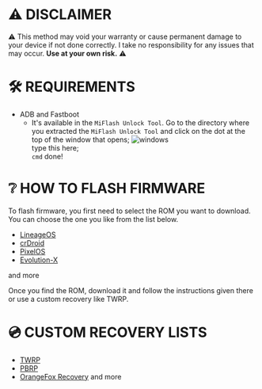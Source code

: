 # ⚠️ DISCLAIMER
⚠️ This method may void your warranty or cause permanent damage to your device if not done correctly. I take no responsibility for any issues that may occur. **Use at your own risk.** ⚠️

# 🛠️ REQUIREMENTS
- ADB and Fastboot
  - It's available in the `MiFlash Unlock Tool`. Go to the directory where you extracted the `MiFlash Unlock Tool` and click on the dot at the top of the window that opens; ![windows](https://github.com/user-attachments/assets/817600ff-0fe9-48b7-8755-8e25754dd6f2) <br> type this here; <br> `cmd` done!


# ❔ HOW TO FLASH FIRMWARE

To flash firmware, you first need to select the ROM you want to download. You can choose the one you like from the list below.


- [LineageOS](https://lineageos.org/)
- [crDroid](https://crdroid.net/)
- [PixelOS](https://pixelos.net/)
- [Evolution-X](https://evolution-x.org/)

and more

Once you find the ROM, download it and follow the instructions given there or use a custom recovery like TWRP.

# 💿 CUSTOM RECOVERY LISTS

- [TWRP](http://twrp.me)
- [PBRP](https://pitchblackrecovery.com/)
- [OrangeFox Recovery](https://orangefox.download/)
and more
